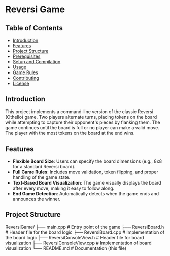 # Reversi Game

## Table of Contents
- [Introduction](#introduction)
- [Features](#features)
- [Project Structure](#project-structure)
- [Prerequisites](#prerequisites)
- [Setup and Compilation](#setup-and-compilation)
- [Usage](#usage)
- [Game Rules](#game-rules)
- [Contributing](#contributing)
- [License](#license)

## Introduction
This project implements a command-line version of the classic Reversi (Othello) game. Two players alternate turns, placing tokens on the board while attempting to capture their opponent's pieces by flanking them. The game continues until the board is full or no player can make a valid move. The player with the most tokens on the board at the end wins.

## Features
- **Flexible Board Size**: Users can specify the board dimensions (e.g., 8x8 for a standard Reversi board).
- **Full Game Rules**: Includes move validation, token flipping, and proper handling of the game state.
- **Text-Based Board Visualization**: The game visually displays the board after every move, making it easy to follow along.
- **End Game Detection**: Automatically detects when the game ends and announces the winner.

## Project Structure
ReversiGame/
  ├── main.cpp                  # Entry point of the game
  ├── ReversiBoard.h            # Header file for the board logic
  ├── ReversiBoard.cpp          # Implementation of the board logic
  ├── ReversiConsoleView.h      # Header file for board visualization
  ├── ReversiConsoleView.cpp    # Implementation of board visualization
  └── README.md                 # Documentation (this file)


